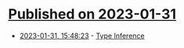 # [Published on 2023-01-31](index.md)

* [2023-01-31, 15:48:23](https://lobste.rs/s/jtlukj/type_inference) - [Type Inference](https://veera.app/type_inference.html)
